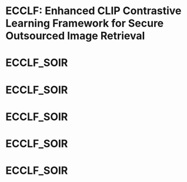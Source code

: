 # ECCLF: Enhanced CLIP Contrastive Learning Framework for Secure Outsourced Image Retrieval
# ECCLF_SOIR
# ECCLF_SOIR
# ECCLF_SOIR
# ECCLF_SOIR
# ECCLF_SOIR
